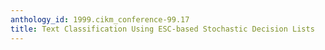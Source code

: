 ```yaml
---
anthology_id: 1999.cikm_conference-99.17
title: Text Classification Using ESC-based Stochastic Decision Lists
---
```

